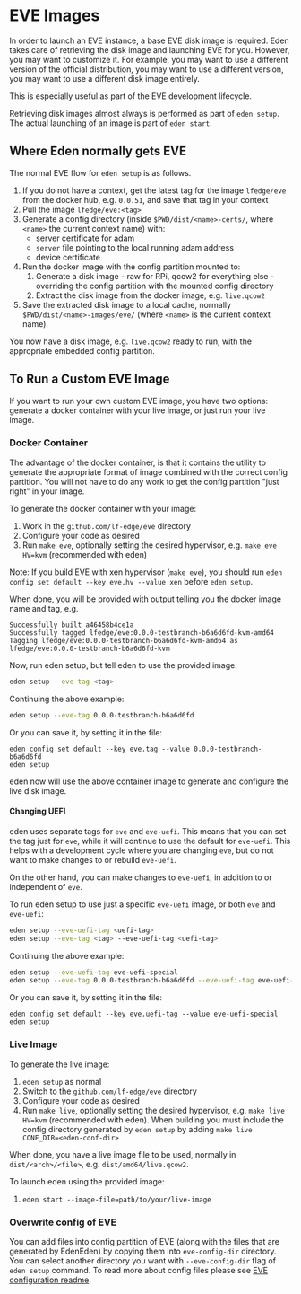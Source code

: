 # EVE Images

In order to launch an EVE instance, a base EVE disk image is required.
Eden takes care of retrieving the disk image and launching EVE for you.
However, you may want to customize it. For example, you may want
to use a different version of the official distribution, you may want
to use a different version, you may want to use a different disk image entirely.

This is especially useful as part of the EVE development lifecycle.

Retrieving disk images almost always is performed as part of `eden setup`.
The actual launching of an image is part of `eden start`.

## Where Eden normally gets EVE

The normal EVE flow for `eden setup` is as follows.

1. If you do not have a context, get the latest tag for the image `lfedge/eve`
from the docker hub, e.g. `0.0.51`, and save that tag in your context
1. Pull the image `lfedge/eve:<tag>`
1. Generate a config directory (inside `$PWD/dist/<name>-certs/`, where `<name>`
the current context name) with:
   * server certificate for adam
   * `server` file pointing to the local running adam address
   * device certificate
1. Run the docker image with the config partition mounted to:
   1. Generate a disk image - raw for RPi, qcow2 for everything else - overriding
   the config partition with the mounted config directory
   1. Extract the disk image from the docker image, e.g. `live.qcow2`
1. Save the extracted disk image to a local cache, normally
`$PWD/dist/<name>-images/eve/` (where `<name>` is the current context name).

You now have a disk image, e.g. `live.qcow2` ready to run, with
the appropriate embedded config partition.

## To Run a Custom EVE Image

If you want to run your own custom EVE image, you have two options:
generate a docker container with your live image, or just run your live image.

### Docker Container

The advantage of the docker container, is that it contains the utility
to generate the appropriate format of image combined with the correct
config partition. You will not have to do any work to get the config partition
"just right" in your image.

To generate the docker container with your image:

1. Work in the `github.com/lf-edge/eve` directory
1. Configure your code as desired
1. Run `make eve`, optionally setting the desired hypervisor, e.g.
`make eve HV=kvm` (recommended with eden)

Note: If you build EVE with xen hypervisor (`make eve`), you should run
`eden config set default --key eve.hv --value xen` before `eden setup`.

When done, you will be provided with output telling you
the docker image name and tag, e.g.

```console
Successfully built a46458b4ce1a
Successfully tagged lfedge/eve:0.0.0-testbranch-b6a6d6fd-kvm-amd64
Tagging lfedge/eve:0.0.0-testbranch-b6a6d6fd-kvm-amd64 as lfedge/eve:0.0.0-testbranch-b6a6d6fd-kvm
```

Now, run eden setup, but tell eden to use the provided image:

```sh
eden setup --eve-tag <tag>
```

Continuing the above example:

```sh
eden setup --eve-tag 0.0.0-testbranch-b6a6d6fd
```

Or you can save it, by setting it in the file:

```console
eden config set default --key eve.tag --value 0.0.0-testbranch-b6a6d6fd
eden setup
```

eden now will use the above container image to generate and configure
the live disk image.

#### Changing UEFI

eden uses separate tags for `eve` and `eve-uefi`. This means that you can
set the tag just for `eve`, while it will continue to use the default
for `eve-uefi`. This helps with a development cycle where you are changing
`eve`, but do not want to make changes to or rebuild `eve-uefi`.

On the other hand, you can make changes to `eve-uefi`, in addition to or
independent of `eve`.

To run eden setup to use just a specific `eve-uefi` image, or both `eve` and `eve-uefi`:

```sh
eden setup --eve-uefi-tag <uefi-tag>
eden setup --eve-tag <tag> --eve-uefi-tag <uefi-tag>
```

Continuing the above example:

```sh
eden setup --eve-uefi-tag eve-uefi-special
eden setup --eve-tag 0.0.0-testbranch-b6a6d6fd --eve-uefi-tag eve-uefi-special
```

Or you can save it, by setting it in the file:

```console
eden config set default --key eve.uefi-tag --value eve-uefi-special
eden setup
```

### Live Image

To generate the live image:

1. `eden setup` as normal
1. Switch to the `github.com/lf-edge/eve` directory
1. Configure your code as desired
1. Run `make live`, optionally setting the desired hypervisor, e.g. `make live HV=kvm` (recommended with eden). When building you must include the config directory generated by `eden setup` by adding `make live CONF_DIR=<eden-conf-dir>`

When done, you have a live image file to be used, normally in `dist/<arch>/<file>`, e.g. `dist/amd64/live.qcow2`.

To launch eden using the provided image:

1. `eden start --image-file=path/to/your/live-image`

### Overwrite config of EVE

You can add files into config partition of EVE (along with the files that are generated by EdenEden) by copying them into `eve-config-dir` directory.
You can select another directory you want with `--eve-config-dir` flag of `eden setup` command. To read more about config files please see
[EVE configuration readme](https://github.com/lf-edge/eve/blob/master/docs/CONFIG.md).
